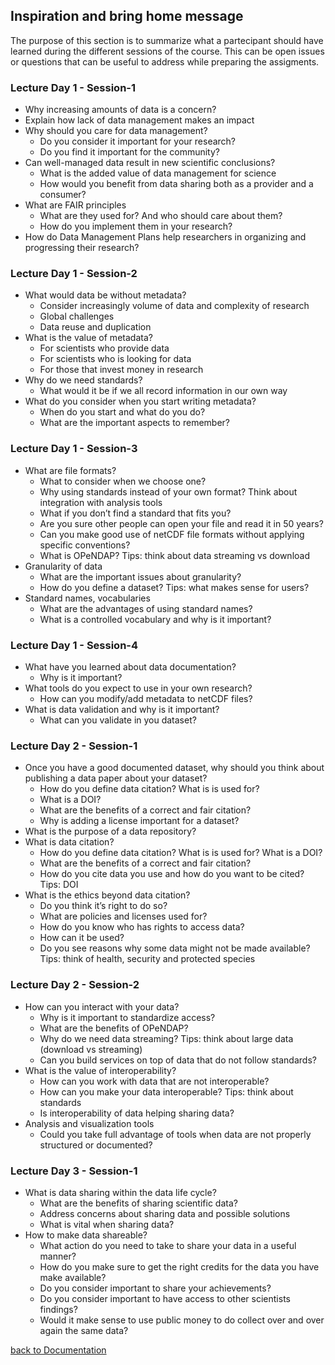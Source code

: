 ## Inspiration and bring home message

The purpose of this section is to summarize what a partecipant should have learned during the different sessions of the course. This can be open issues or questions that can be useful to address while preparing the assigments. 


### Lecture Day 1 - Session-1

- Why increasing amounts of data is a concern? 
- Explain how lack of data management makes an impact
- Why should you care for data management? 
	- Do you consider  it important for your research?
	- Do you find it important for the community? 
- Can well-managed data result in new scientific conclusions?
	- What is the added value of data management for science
	- How would you benefit from data sharing both as a provider and a consumer? 
- What are FAIR principles
	- What are they used for? And who should care about them? 
	- How do you implement them in your research? 
- How do Data Management Plans help researchers in organizing and progressing their research?

### Lecture Day 1 - Session-2

- What would data be without metadata?
	- Consider increasingly volume of data and complexity of research
	- Global challenges
	- Data reuse and duplication
- What is the value of metadata? 
	- For scientists who provide data
	- For scientists who is looking for data
	- For those that invest money in research
- Why do we need standards? 
	- What would it be if we all record information in our own way
- What do you consider when you start writing metadata? 
	- When do you start and what do you do?
	- What are the important aspects to remember?

### Lecture Day 1 - Session-3

- What are file formats? 
	- What to consider when we choose one? 
	- Why using standards instead of your own format? Think about integration with analysis tools
	- What if you don’t find a standard that fits you?
	- Are you sure other people can open your file and read it in 50 years? 
	- Can you make good use of netCDF file formats without applying specific conventions?
	- What is OPeNDAP? Tips: think about data streaming vs download
- Granularity of data
	- What are the important issues about granularity? 
	- How do you define a dataset? Tips: what makes sense for users? 
- Standard names, vocabularies
	- What are the advantages of using standard names? 
	- What is a controlled vocabulary and why is it important? 
	
### Lecture Day 1 - Session-4

- What have you learned about data documentation? 
	- Why is it important? 
- What tools do you expect to use in your own research? 
	- How can you modify/add metadata to netCDF files? 
- What is data validation and why is it important? 
	- What can you validate in you dataset? 

### Lecture Day 2 - Session-1

- Once you have a good documented dataset, why should you think about publishing a data paper about your dataset?
	- How do you define data citation? What is is used for? 
	- What is a DOI?
	- What are the benefits of a correct and fair citation? 
	- Why is adding a license important for a dataset? 
- What is the purpose of a data repository? 
- What is data citation? 
	- How do you define data citation? What is is used for? What is a DOI?
	- What are the benefits of a correct and fair citation? 
	- How do you cite data you use and how do you want to be cited? Tips: DOI
- What is the ethics beyond data citation? 
	- Do you think it’s right to do so? 
	- What are policies and licenses used for? 
	- How do you know who has rights to access data? 
	- How can it be used? 
	- Do you see reasons why some data might not be made available? Tips: think of health, security and protected species

### Lecture Day 2 - Session-2

- How can you interact with your data? 
	- Why is it important to standardize access?
	- What are the benefits of OPeNDAP? 
	- Why do we need data streaming? Tips: think about large data (download vs streaming)
	- Can you build services on top of data that do not follow standards? 
- What is the value of interoperability? 
	- How can you work with data that are not interoperable? 
	- How can you make your data interoperable? Tips: think about standards
	- Is interoperability of data helping sharing data? 
- Analysis and visualization tools
	- Could you take full advantage of tools when data are not properly structured or documented?

### Lecture Day 3 - Session-1

- What is data sharing within the data life cycle? 
	- What are the benefits of sharing scientific data?
	- Address concerns about sharing data and possible solutions
	- What is vital when sharing data?
- How to make data shareable? 
	- What action do you need to take to share your data in a useful manner?
	- How do you make sure to get the right credits for the data you have make available? 
	- Do you consider important to share your achievements? 
	- Do you consider important to have access to other scientists findings? 
	- Would it make sense to use public money to do collect over and over again the same data?
	
[back to Documentation](./)
